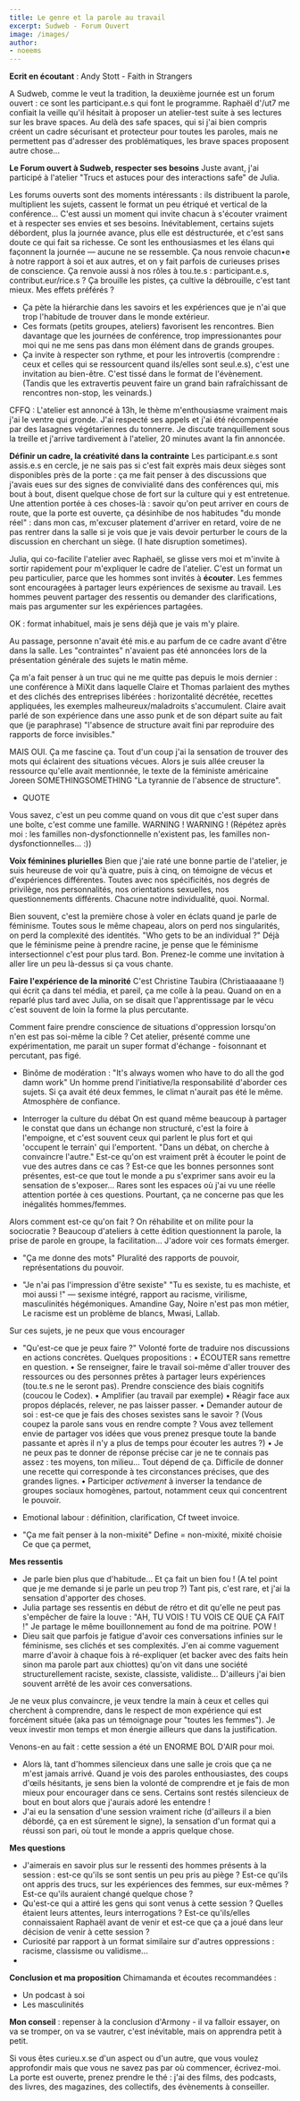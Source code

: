 ```yaml
---
title: Le genre et la parole au travail
excerpt: Sudweb - Forum Ouvert
image: /images/
author:
- noeems
---
```


**Ecrit en écoutant** : Andy Stott - Faith in Strangers

A Sudweb, comme le veut la tradition, la deuxième journée est un forum ouvert : ce sont les participant.e.s qui font le programme. Raphaël d'/ut7 me confiait la veille qu'il hésitait à proposer un atelier-test suite à ses lectures sur les brave spaces. Au delà des safe spaces, qui si j'ai bien compris créent un cadre sécurisant et protecteur pour toutes les paroles, mais ne permettent pas d'adresser des problématiques, les brave spaces proposent autre chose...

**Le Forum ouvert à Sudweb, respecter ses besoins**
Juste avant, j'ai participé à l'atelier "Trucs et astuces pour des interactions safe" de Julia.

Les forums ouverts sont des moments intéressants : ils distribuent la parole, multiplient les sujets, cassent le format un peu étriqué et vertical de la conférence... C'est aussi un moment qui invite chacun à s'écouter vraiment et à respecter ses envies et ses besoins. Inévitablement, certains sujets débordent, plus la journée avance, plus elle est déstructurée, et c'est sans doute ce qui fait sa richesse. Ce sont les enthousiasmes et les élans qui façonnent la journée — aucune ne se ressemble. Ça nous renvoie chacun•e à notre rapport à soi et aux autres, et on y fait parfois de curieuses prises de conscience. Ça renvoie aussi à nos rôles à tou.te.s : participant.e.s, contribut.eur/rice.s ? Ça brouille les pistes, ça cultive la débrouille, c'est tant mieux.
Mes effets préférés ?
* Ça pète la hiérarchie dans les savoirs et les expériences que je n'ai que trop l'habitude de trouver dans le monde extérieur.
* Ces formats (petits groupes, ateliers) favorisent les rencontres. Bien davantage que les journées de conférence, trop impressionantes pour moi qui ne me sens pas dans mon élément dans de grands groupes.
* Ça invite à respecter son rythme, et pour les introvertis (comprendre : ceux et celles qui se ressourcent quand ils/elles sont seul.e.s), c'est une invitation au bien-être. C'est tissé dans le format de l'évènement. (Tandis que les extravertis peuvent faire un grand bain rafraîchissant de rencontres non-stop, les veinards.)

CFFQ : L'atelier est annoncé à 13h, le thème m'enthousiasme vraiment mais j'ai le ventre qui gronde. J'ai respecté ses appels et j'ai été récompensée par des lasagnes végétariennes du tonnerre. Je discute tranquillement sous la treille et j'arrive tardivement à l'atelier, 20 minutes avant la fin annoncée.

**Définir un cadre, la créativité dans la contrainte**
Les participant.e.s sont assis.e.s en cercle, je ne sais pas si c'est fait exprès mais deux sièges sont disponibles près de la porte : ça me fait penser à des discussions que j'avais eues sur des signes de convivialité dans des conférences qui, mis bout à bout, disent quelque chose de fort sur la culture qui y est entretenue. Une attention portée à ces choses-là : savoir qu'on peut arriver en cours de route, que la porte est ouverte, ça désinhibe de nos habitudes "du monde réel" : dans mon cas, m'excuser platement d'arriver en retard, voire de ne pas rentrer dans la salle si je vois que je vais devoir perturber le cours de la discussion en cherchant un siège. (I hate disruption sometimes).

Julia, qui co-facilite l'atelier avec Raphaël, se glisse vers moi et m'invite à sortir rapidement pour m'expliquer le cadre de l'atelier.
C'est un format un peu particulier, parce que les hommes sont invités à **écouter**. Les femmes sont encouragées à partager leurs expériences de sexisme au travail.
Les hommes peuvent partager des ressentis ou demander des clarifications, mais pas argumenter sur les expériences partagées.

OK : format inhabituel, mais je sens déjà que je vais m'y plaire.

Au passage, personne n'avait été mis.e au parfum de ce cadre avant d'être dans la salle. Les "contraintes" n'avaient pas été annoncées lors de la présentation générale des sujets le matin même.

Ça m'a fait penser à un truc qui ne me quitte pas depuis le mois dernier : une conférence à MiXit dans laquelle Claire et Thomas parlaient des mythes et des clichés des entreprises libérées : horizontalité décrétée, recettes appliquées, les exemples malheureux/maladroits s'accumulent.
Claire avait parlé de son expérience dans une asso punk et de son départ suite au fait que (je paraphrase) "l'absence de structure avait fini par reproduire des rapports de force invisibles."

MAIS OUI. Ça me fascine ça. Tout d'un coup j'ai la sensation de trouver des mots qui éclairent des situations vécues.
Alors je suis allée creuser la ressource qu'elle avait mentionnée, le texte de la féministe américaine Joreen SOMETHINGSOMETHING "La tyrannie de l'absence de structure".
+ QUOTE

Vous savez, c'est un peu comme quand on vous dit que c'est super dans une boîte, c'est comme une famille. WARNING ! WARNING ! (Répétez après moi : les familles non-dysfonctionnelle n'existent pas, les familles non-dysfonctionnelles... :))

**Voix féminines plurielles**
Bien que j'aie raté une bonne partie de l'atelier, je suis heureuse de voir qu'à quatre, puis à cinq, on témoigne de vécus et d'expériences différentes. Toutes avec nos spécificités, nos degrés de privilège, nos personnalités, nos orientations sexuelles, nos questionnements différents.
Chacune notre individualité, quoi. Normal.

Bien souvent, c'est la première chose à voler en éclats quand je parle de féminisme.
Toutes sous le même chapeau, alors on perd nos singularités, on perd la complexité des identités.
"Who gets to be an individual ?" Déjà que le féminisme peine à prendre racine, je pense que le féminisme intersectionnel c'est pour plus tard. Bon. Prenez-le comme une invitation à aller lire un peu là-dessus si ça vous chante.

**Faire l'expérience de la minorité**
C'est Christine Taubira (Christiaaaaane !) qui écrit ça dans tel média, et pareil, ça me colle à la peau. Quand on en a reparlé plus tard avec Julia, on se disait que l'apprentissage par le vécu c'est souvent de loin la forme la plus percutante.

Comment faire prendre conscience de situations d'oppression lorsqu'on n'en est pas soi-même la cible ?
Cet atelier, présenté comme une expérimentation, me parait un super format d'échange - foisonnant et percutant, pas figé.

- Binôme de modération :
"It's always women who have to do all the god damn work"
Un homme prend l'initiative/la responsabilité d'aborder ces sujets.
Si ça avait été deux femmes, le climat n'aurait pas été le même.
Atmosphère de confiance.

- Interroger la culture du débat
On est quand même beaucoup à partager le constat que dans un échange non structuré, c'est la foire à l'empoigne, et c'est souvent ceux qui parlent le plus fort et qui 'occupent le terrain' qui l'emportent. "Dans un débat, on cherche à convaincre l'autre." Est-ce qu'on est vraiment prêt à écouter le point de vue des autres dans ce cas ?
Est-ce que les bonnes personnes sont présentes, est-ce que tout le monde a pu s'exprimer sans avoir eu la sensation de s'exposer... Rares sont les espaces où j'ai vu une réelle attention portée à ces questions.
Pourtant, ça ne concerne pas que les inégalités hommes/femmes.

Alors comment est-ce qu'on fait ? On réhabilite et on milite pour la sociocratie ?
Beaucoup d'ateliers à cette édition questionnent la parole, la prise de parole en groupe, la facilitation... J'adore voir ces formats émerger.

- "Ça me donne des mots"
Pluralité des rapports de pouvoir, représentations du pouvoir.

- "Je n'ai pas l'impression d'être sexiste"
"Tu es sexiste, tu es machiste, et moi aussi !" — sexisme intégré, rapport au racisme, virilisme, masculinités hégémoniques.
Amandine Gay, Noire n'est pas mon métier, Le racisme est un problème de blancs, Mwasi, Lallab.

Sur ces sujets, je ne peux que vous encourager

- "Qu'est-ce que je peux faire ?"
Volonté forte de traduire nos discussions en actions concrètes. Quelques propositions :
  • ÉCOUTER sans remettre en question.
  • Se renseigner, faire le travail soi-même d'aller trouver des ressources ou des personnes prêtes à partager leurs expériences (tou.te.s ne le seront pas). Prendre conscience des biais cognitifs (coucou le Codex).
  • Amplifier (au travail par exemple)
  • Réagir face aux propos déplacés, relever, ne pas laisser passer.
  • Demander autour de soi : est-ce que je fais des choses sexistes sans le savoir ? (Vous coupez la parole sans vous en rendre compte ? Vous avez tellement envie de partager vos idées que vous prenez presque toute la bande passante et après il n'y a plus de temps pour écouter les autres ?)
  • Je ne peux pas te donner de réponse précise car je ne te connais pas assez : tes moyens, ton milieu... Tout dépend de ça. Difficile de donner une recette qui corresponde à tes circonstances précises, que des grandes lignes.
  • Participer _activement_ à inverser la tendance de groupes sociaux homogènes, partout, notamment ceux qui concentrent le pouvoir.

- Emotional labour : définition, clarification,
Cf tweet invoice.

- "Ça me fait penser à la non-mixité"
Define = non-mixité, mixité choisie
Ce que ça permet,

**Mes ressentis**
- Je parle bien plus que d'habitude... Et ça fait un bien fou ! (A tel point que je me demande si je parle un peu trop ?) Tant pis, c'est rare, et j'ai la sensation d'apporter des choses.
- Julia partage ses ressentis en début de rétro et dit qu'elle ne peut pas s'empêcher de faire la louve : "AH, TU VOIS ! TU VOIS CE QUE ÇA FAIT !"
Je partage le même bouillonnement au fond de ma poitrine. POW !
- Dieu sait que parfois je fatigue d'avoir ces conversations infinies sur le féminisme, ses clichés et ses complexités. J'en ai comme vaguement marre d'avoir à chaque fois à ré-expliquer (et backer avec des faits hein sinon ma parole part aux chiottes) qu'on vit dans une société structurellement raciste, sexiste, classiste, validiste... D'ailleurs j'ai bien souvent arrêté de les avoir ces conversations.

Je ne veux plus convaincre, je veux tendre la main à ceux et celles qui cherchent à comprendre, dans le respect de mon expérience qui est forcément située (aka pas un témoignage pour "toutes les femmes"). Je veux investir mon temps et mon énergie ailleurs que dans la justification.

Venons-en au fait : cette session a été un ENORME BOL D'AIR pour moi.
- Alors là, tant d'hommes silencieux dans une salle je crois que ça ne m'est jamais arrivé. Quand je vois des paroles enthousiastes, des coups d'œils hésitants, je sens bien la volonté de comprendre et je fais de mon mieux pour encourager dans ce sens. Certains sont restés silencieux de bout en bout alors que j'aurais adoré les entendre !
- J'ai eu la sensation d'une session vraiment riche (d'ailleurs il a bien débordé, ça en est sûrement le signe), la sensation d'un format qui a réussi son pari, où tout le monde a appris quelque chose.

**Mes questions**
- J'aimerais en savoir plus sur le ressenti des hommes présents à la session : est-ce qu'ils se sont sentis un peu pris au piège ? Est-ce qu'ils ont appris des trucs, sur les expériences des femmes, sur eux-mêmes ? Est-ce qu'ils auraient changé quelque chose ?
- Qu'est-ce qui a attiré les gens qui sont venus à cette session ? Quelles étaient leurs attentes, leurs interrogations ? Est-ce qu'ils/elles connaissaient Raphaël avant de venir et est-ce que ça a joué dans leur décision de venir à cette session ?
- Curiosité par rapport à un format similaire sur d'autres oppressions : racisme, classisme ou validisme...
-

**Conclusion et ma proposition**
Chimamanda et écoutes recommandées :
- Un podcast à soi
- Les masculinités

**Mon conseil** : repenser à la conclusion d'Armony - il va falloir essayer, on va se tromper, on va se vautrer, c'est inévitable, mais on apprendra petit à petit.

Si vous êtes curieu.x.se d'un aspect ou d'un autre, que vous voulez approfondir mais que vous ne savez pas par où commencer, écrivez-moi. La porte est ouverte, prenez prendre le thé : j'ai des films, des podcasts, des livres, des magazines, des collectifs, des évènements à conseiller.

